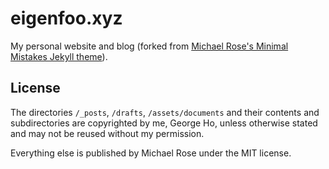 # eigenfoo.xyz

My personal website and blog (forked from [Michael Rose's Minimal Mistakes Jekyll
theme](https://github.com/mmistakes/minimal-mistakes)).

## License

The directories `/_posts`, `/drafts`, `/assets/documents` and their contents and
subdirectories are copyrighted by me, George Ho, unless otherwise stated and may
not be reused without my permission.

Everything else is published by Michael Rose under the MIT license.
